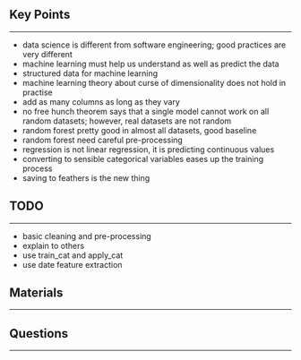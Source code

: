 ## Key Points
---
- data science is different from software engineering; good practices are very different
- machine learning must help us understand as well as predict the data
- structured data for machine learning
- machine learning theory about curse of dimensionality does not hold in practise
- add as many columns as long as they vary
- no free hunch theorem says that a single model cannot work on all random datasets; however, real datasets are not random
- random forest pretty good in almost all datasets, good baseline
- random forest need careful pre-processing
- regression is not linear regression, it is predicting continuous values
- converting to sensible categorical variables eases up the training process
- saving to feathers is the new thing

## TODO
---
- basic cleaning and pre-processing
- explain to others
- use train_cat and apply_cat
- use date feature extraction


## Materials
---


## Questions
---

